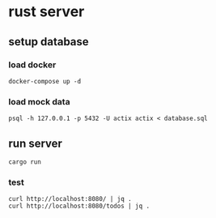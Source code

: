 # rust server 

## setup database

### load docker 
```
docker-compose up -d
```
### load mock data
```
psql -h 127.0.0.1 -p 5432 -U actix actix < database.sql
```

## run server 
```
cargo run
```

### test
```
curl http://localhost:8080/ | jq .
curl http://localhost:8080/todos | jq .
```

